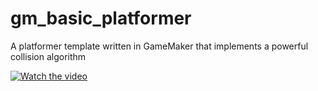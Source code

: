 # gm_basic_platformer
A platformer template written in GameMaker that implements a powerful collision algorithm

[![Watch the video](https://img.youtube.com/vi/QMmJ2vojwbw/maxresdefault.jpg)](https://youtu.be/QMmJ2vojwbw)